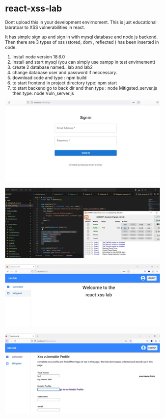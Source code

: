 # react-xss-lab
Dont upload this in your development envirnoment.
This is just educational labratoar to XSS vulnerabilities in react.

It has simple sign up and sign in with mysql database and node js backend.
Then there are 3 types of xss (stored, dom , reflected ) has been inserted in code.

1. Install node version 18.6.0
2. Install and start mysql (you can simply use xampp in test envirnement)
3. create 2 database named.. lab and lab2
4. change database user and password if neccessary.
5. download code and type : npm build
6. to start frontend in project directory type: npm start
7. to start backend go to back dir and then type : node Mitigated_server.js  
then type: node Vuln_server.js

![alt text](https://github.com/php-lover-boy/react-xss-lab/blob/main/www.JPG)
<br><br>
![alt text](https://github.com/php-lover-boy/react-xss-lab/blob/main/www2.JPG)
<br><br>
![alt text](https://github.com/php-lover-boy/react-xss-lab/blob/main/www3.JPG)
<br><br>
![alt text](https://github.com/php-lover-boy/react-xss-lab/blob/main/www4.JPG)
<br><br>
